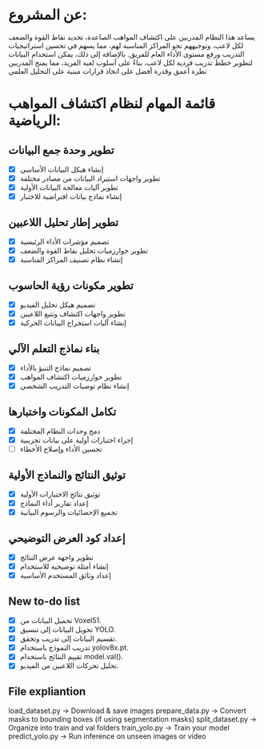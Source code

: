 # عن المشروع: 
يساعد هذا النظام المدربين على اكتشاف المواهب الصاعدة، تحديد نقاط القوة والضعف لكل لاعب، وتوجيههم نحو المراكز المناسبة لهم، مما يسهم في تحسين استراتيجيات التدريب ورفع مستوى الأداء العام للفريق. بالإضافة إلى ذلك، يمكن استخدام البيانات لتطوير خطط تدريب فردية لكل لاعب، بناءً على أسلوب لعبه الفريد، مما يمنح المدربين نظرة أعمق وقدرة أفضل على اتخاذ قرارات مبنية على التحليل العلمي

# قائمة المهام لنظام اكتشاف المواهب الرياضية:
## تطوير وحدة جمع البيانات
- [x] إنشاء هيكل البيانات الأساسي
- [x] تطوير واجهات استيراد البيانات من مصادر مختلفة
- [x] تطوير آليات معالجة البيانات الأولية
- [x] إنشاء نماذج بيانات افتراضية للاختبار

## تطوير إطار تحليل اللاعبين
- [x] تصميم مؤشرات الأداء الرئيسية
- [x] تطوير خوارزميات تحليل نقاط القوة والضعف
- [x] إنشاء نظام تصنيف المراكز المناسبة

## تطوير مكونات رؤية الحاسوب
- [x] تصميم هيكل تحليل الفيديو
- [x] تطوير واجهات اكتشاف وتتبع اللاعبين
- [x] إنشاء آليات استخراج البيانات الحركية

## بناء نماذج التعلم الآلي
- [x] تصميم نماذج التنبؤ بالأداء
- [x] تطوير خوارزميات اكتشاف المواهب
- [x] إنشاء نظام توصيات التدريب الشخصي

## تكامل المكونات واختبارها
- [x] دمج وحدات النظام المختلفة
- [x] إجراء اختبارات أولية على بيانات تجريبية
- [ ] تحسين الأداء وإصلاح الأخطاء

## توثيق النتائج والنماذج الأولية
- [x] توثيق نتائج الاختبارات الأولية
- [x] إعداد تقارير أداء النماذج
- [x] تجميع الإحصائيات والرسوم البيانية

## إعداد كود العرض التوضيحي
- [x] تطوير واجهة عرض النتائج
- [x] إنشاء أمثلة توضيحية للاستخدام
- [x] إعداد وثائق المستخدم الأساسية

## New to-do list
- [x] تحميل البيانات من Voxel51.
- [x] تحويل البيانات إلى تنسيق YOLO.
- [x] تقسيم البيانات إلى تدريب وتحقق.
- [x] تدريب النموذج باستخدام yolov8x.pt.
- [x] تقييم النتائج باستخدام model.val().
- [x] تحليل تحركات اللاعبين من الفيديو.

## File expliantion
load_dataset.py → Download & save images
prepare_data.py → Convert masks to bounding boxes (if using segmentation masks)
split_dataset.py → Organize into train and val folders
train_yolo.py → Train your model
predict_yolo.py → Run inference on unseen images or video